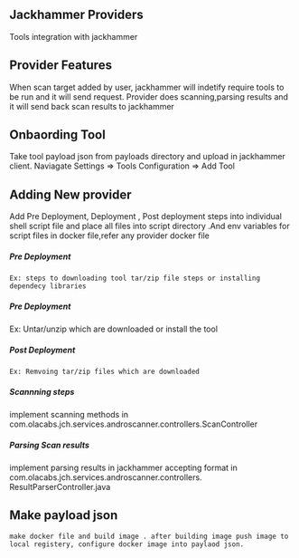 ## Jackhammer Providers 
  Tools integration with jackhammer

## Provider Features
  When scan target added by user, jackhammer will indetify require tools to be run and it will send request.
  Provider does scanning,parsing results and it will send back scan results to jackhammer 
  
## Onbaording Tool
  Take tool payload json from payloads directory and upload in jackhammer client. Naviagate Settings => Tools Configuration => Add Tool 
## Adding New provider
  Add Pre Deployment, Deployment , Post deployment steps into individual shell script file and place all files into script directory .And env variables for script files in docker file,refer any provider docker file 
  
 ##### Pre Deployment
    Ex: steps to downloading tool tar/zip file steps or installing dependecy libraries
 ##### Pre Deployment
   Ex: Untar/unzip which are downloaded or install the tool 
 ##### Post Deployment
    Ex: Remvoing tar/zip files which are downloaded 
 ##### Scannning steps 
   implement scanning methods in com.olacabs.jch.services.androscanner.controllers.ScanController 
 ##### Parsing Scan results 
   implement parsing results in jackhammer accepting format in com.olacabs.jch.services.androscanner.controllers. ResultParserController.java 
   
   ## Make payload json 
    make docker file and build image . after building image push image to local registery, configure docker image into paylaod json. 
